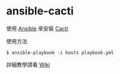 # ansible-cacti
使用 [Ansible](https://www.ansible.com/) 來安裝 [Cacti](http://www.cacti.net/)

使用方法

    $ ansible-playbook -i hosts playbook.yml

詳細教學請看 [Wiki](https://github.com/garykb8/ansible-cacti/wiki)
